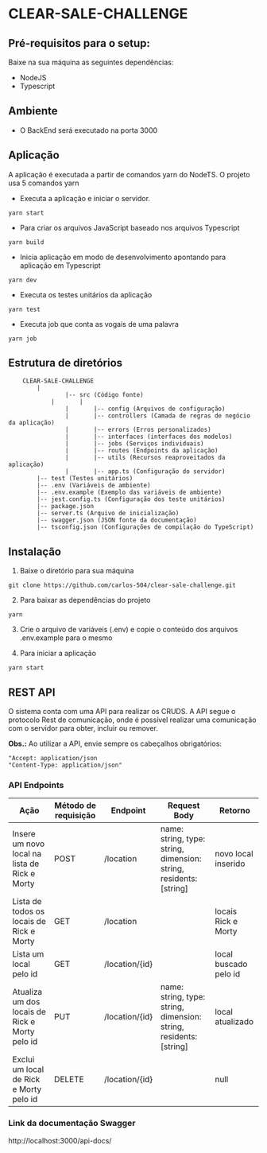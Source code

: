 # CLEAR-SALE-CHALLENGE

## Pré-requisitos para o setup:

Baixe na sua máquina as seguintes dependências:

-  NodeJS
-  Typescript

## Ambiente

-  O BackEnd será executado na porta 3000

## Aplicação

A aplicação é executada a partir de comandos yarn do NodeTS. O projeto usa 5 comandos yarn

-  Executa a aplicação e iniciar o servidor.

```
yarn start
```

-  Para criar os arquivos JavaScript baseado nos arquivos Typescript

```
yarn build
```

-  Inicia aplicação em modo de desenvolvimento apontando para aplicação em Typescript

```
yarn dev
```

-  Executa os testes unitários da aplicação

```
yarn test
```

-  Executa job que conta as vogais de uma palavra

```
yarn job
```

## Estrutura de diretórios

    	CLEAR-SALE-CHALLENGE
    		|
                    |-- src (Código fonte)
            	|       |
                    |       |-- config (Arquivos de configuração)
                    |       |-- controllers (Camada de regras de negócio da aplicação)
                    |       |-- errors (Erros personalizados)
                    |       |-- interfaces (interfaces dos modelos)
                    |       |-- jobs (Serviços individuais)
                    |       |-- routes (Endpoints da aplicação)
                    |       |-- utils (Recursos reaproveitados da aplicação)
                    |       |-- app.ts (Configuração do servidor)
    		|-- test (Testes unitários)
    		|-- .env (Variáveis de ambiente)
    		|-- .env.example (Exemplo das variáveis de ambiente)
    		|-- jest.config.ts (Configuração dos teste unitários)
    		|-- package.json
    		|-- server.ts (Arquivo de inicialização)
    		|-- swagger.json (JSON fonte da documentação)
    		|-- tsconfig.json (Configurações de compilação do TypeScript)

## Instalação

1. Baixe o diretório para sua máquina

```
git clone https://github.com/carlos-504/clear-sale-challenge.git
```

2. Para baixar as dependências do projeto

```
yarn
```

3. Crie o arquivo de variáveis (.env) e copie o conteúdo dos arquivos .env.example para o mesmo

4. Para iniciar a aplicação

```
yarn start
```

## REST API

O sistema conta com uma API para realizar os CRUDS. A API segue o protocolo Rest de comunicação,
onde é possível realizar uma comunicação com o servidor para obter, incluir ou remover.

**Obs.:** Ao utilizar a API, envie sempre os cabeçalhos obrigatórios:

    "Accept: application/json
    "Content-Type: application/json"

### API Endpoints

| Ação                                           | Método de requisição | Endpoint       | Request Body                                                       | Retorno               |
| ---------------------------------------------- | -------------------- | -------------- | ------------------------------------------------------------------ | --------------------- |
| Insere um novo local na lista de Rick e Morty  | POST                 | /location      | name: string, type: string, dimension: string, residents: [string] | novo local inserido   |
| Lista de todos os locais de Rick e Morty       | GET                  | /location      |                                                                    | locais Rick e Morty   |
| Lista um local pelo id                         | GET                  | /location/{id} |                                                                    | local buscado pelo id |
| Atualiza um dos locais de Rick e Morty pelo id | PUT                  | /location/{id} | name: string, type: string, dimension: string, residents: [string] | local atualizado      |
| Exclui um local de Rick e Morty pelo id        | DELETE               | /location/{id} |                                                                    | null                  |

### Link da documentação Swagger

http://localhost:3000/api-docs/
